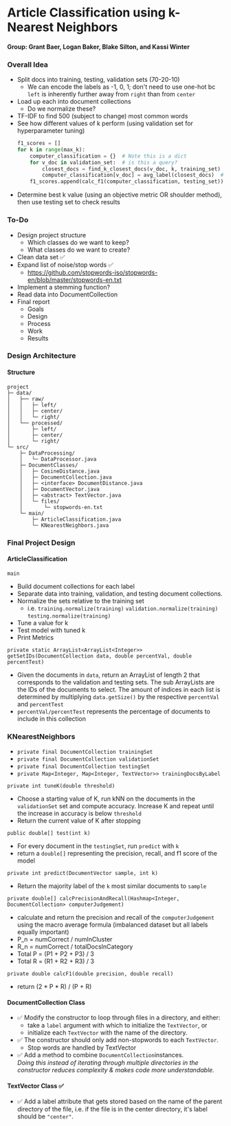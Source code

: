 # Article Classification using k-Nearest Neighbors
#### Group: Grant Baer, Logan Baker, Blake Silton, and Kassi Winter

### Overall Idea
* Split docs into training, testing, validation sets (70-20-10)
  * We can encode the labels as -1, 0, 1; 
    don't need to use one-hot bc `left` is inherently further away from `right` than from `center`
* Load up each into document collections
  * Do we normalize these?
* TF-IDF to find 500 (subject to change) most common words
* See how different values of k perform (using validation set for hyperparameter tuning)
    ```python
    f1_scores = []
    for k in range(max_k):
        computer_classification = {}  # Note this is a dict
        for v_doc in validation_set:  # is this a query?
            closest_docs = find_k_closest_docs(v_doc, k, training_set)
            computer_classification[v_doc] = avg_label(closest_docs)  # maybe median instead of mean?
        f1_scores.append(calc_f1(computer_classification, testing_set))
    ```
* Determine best k value (using an objective metric OR shoulder method), then use testing set to check results


### To-Do
* Design project structure
  * Which classes do we want to keep?
  * What classes do we want to create?
* Clean data set ✅
* Expand list of noise/stop words ✅
  * https://github.com/stopwords-iso/stopwords-en/blob/master/stopwords-en.txt
* Implement a stemming function?
* Read data into DocumentCollection
* Final report
    * Goals
    * Design
    * Process
    * Work
    * Results

### Design Architecture

#### Structure
```
project
├─ data/
│   ├── raw/
│   │   ├─ left/
│   │   ├─ center/
│   │   └─ right/
│   └── processed/
│       ├─ left/
│       ├─ center/
│       └─ right/
└─ src/
    ├─ DataProcessing/
    │   └─ DataProcessor.java
    ├─ DocumentClasses/
    │   ├─ CosineDistance.java
    │   ├─ DocumentCollection.java
    │   ├─ <interface> DocumentDistance.java
    │   ├─ DocumentVector.java
    │   ├─ <abstract> TextVector.java
    │   └─ files/
    │       └─ stopwords-en.txt
    └─ main/
        ├─ ArticleClassification.java
        └─ KNearestNeighbors.java
```

### Final Project Design
#### ArticleClassification
`main`
  * Build document collections for each label
  * Separate data into training, validation, and testing document collections.
  * Normalize the sets relative to the training set
    * i.e. `training.normalize(training)` `validation.normalize(training)` `testing.normalize(training)`
  * Tune a value for k
  * Test model with tuned k
  * Print Metrics

`private static ArrayList<ArrayList<Integer>> getSetIDs(DocumentCollection data, double percentVal, double percentTest)`
  * Given the documents in `data`, return an ArrayList of length 2 that corresponds to the validation and testing sets.
    The sub ArrayLists are the IDs of the documents to select. 
    The amount of indices in each list is determined by multiplying `data.getSize()` by the respective `percentVal` and `percentTest`
  * `percentVal/percentTest` represents the percentage of documents to include in this collection

### KNearestNeighbors
* `private final DocumentCollection trainingSet`
* `private final DocumentCollection validationSet`
* `private final DocumentCollection testingSet`
* `private Map<Integer, Map<Integer, TextVector>> trainingDocsByLabel`

`private int tuneK(double threshold)`
 * Choose a starting value of K, run kNN on the documents in the `validationSet` set and compute accuracy. 
   Increase K and repeat until the increase in accuracy is below `threshold`
 * Return the current value of K after stopping

`public double[] test(int k)`
  * For every document in the `testingSet`, run `predict` with `k`
  * return a `double[]` representing the precision, recall, and f1 score
    of the model

`private int predict(DocumentVector sample, int k)`
  * Return the majority label of the `k` most similar documents to `sample`

`private double[] calcPrecisionAndRecall(Hashmap<Integer, DocumentCollection> computerJudgement)`
* calculate and return the precision and recall of the `computerJudgement` using the macro average formula (imbalanced dataset but all labels equally important)
* P_n = numCorrect / numInCluster
* R_n = numCorrect / totalDocsInCategory
* Total P = (P1 + P2 + P3) / 3
* Total R = (R1 + R2 + R3) / 3

`private double calcF1(double precision, double recall)`
* return (2 * P * R) / (P + R)

#### DocumentCollection Class
* ✅ Modify the constructor to loop through files in a directory, and either:
  * take a `label` argument with which to initialize the `TextVector`, or
  * initialize each `TextVector` with the name of the directory.
* ✅ The constructor should only add non-stopwords to each `TextVector`.
  *  Stop words are handled by TextVector
* ✅ Add a method to combine `DocumentCollection`instances.\
  *Doing this instead of iterating through multiple directories in the constructor 
reduces complexity & makes code more understandable.*
#### TextVector Class ✅
* ✅ Add a label attribute that gets stored based on the name of the parent directory of the file,
i.e. if the file is in the center directory, it's label should be `"center"`.
